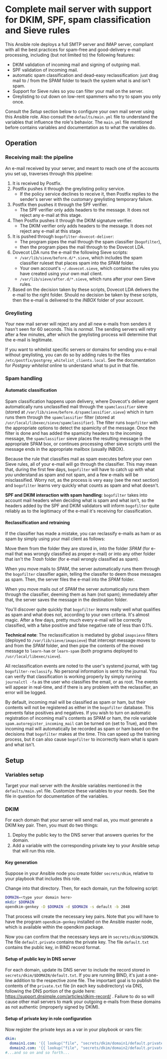 # Complete mail server with support for DKIM, SPF, spam classification and Sieve rules

This Ansible role deploys a full SMTP server and IMAP server, compliant
with all the best practices for spam-free and good-delivery e-mail processing,
including (but not limited to) the following features:

- DKIM validation of incoming mail and signing of outgoing mail.
- SPF validation of incoming mail.
- automatic spam classification and dead-easy reclassification: just drag mail to / from the SPAM folder to teach the system what is and isn't spam.
- Support for Sieve rules so you can filter your mail on the server.
- Greylisting to cut down on low-rent spammers who try to spam you only once.

Consult the *Setup* section below to configure your own mail server using this
Ansible role.  Also consult the `defaults/main.yml` file to understand
the variables that influence the role's behavior.  The `main.yml` file mentioned
before contains variables and documentation as to what the variables do.

## Operation

### Receiving mail: the pipeline

An e-mail received by your server, and meant to reach one of the accounts
you set up, traverses through this pipeline:

1. It is received by Postfix.
2. Postfix pushes it through the greylisting policy service.
   * If the policy service declines to receive it, then Postfix replies
     to the sender's server with the customary greylisting temporary failure.
2. Postfix then pushes it through the SPF verifier.
   * The SPF verifier only adds headers to the message.  It does not reject
     any e-mail at this stage.
3. Then Postfix pushes it through the DKIM signature verifier.
   * The DKIM verifier only adds headers to the message.  It does not reject
     any e-mail at this stage.
4. It is pushed through `bogofilter-dovecot-deliver`:
   * The program pipes the mail through the spam classifier (`bogofilter`),
   * then the program pipes the mail through to the Dovecot LDA.
5. Dovecot LDA runs the e-mail the following Sieve scripts:
   * `/var/lib/sieve/before.d/*.sieve`, which includes the spam classifier
     ruleset that places spam into the *SPAM* folder.
   * Your own account's `~/.dovecot.sieve`, which contains the rules you
     have created using your own mail client.
   * `/var/lib/sieve/after.d/*.sieve`, which runs after your own Sieve rules.
6. Based on the decision taken by these scripts, Dovecot LDA delivers the
   e-mail to the right folder.  Should no decision be taken by these scripts,
   then the e-mail is delivered to the *INBOX* folder of your account.

### Greylisting

Your new mail server will reject any and all new e-mails from senders it hasn't
seen for 60 seconds.  This is *normal*.  The sending servers will retry after a
few minutes, after which the greylisting process will determine that the e-mail
is legitimate.

If you want to whitelist specific servers or domains for sending you e-mail
without greylisting, you can do so by adding rules to the files
`/etc/postfix/postgrey_whitelist_clients.local`.  See the documentation for
*Postgrey whitelist* online to understand what to put in that file.

### Spam handling

#### Automatic classification

Spam classification happens upon delivery, where Dovecot's deliver agent
automatically runs unclassified mail through the `spamclassifier` sieve
(stored at `/var/lib/sieve/before.d/spamclassifier.sieve`) which in turn
runs them through the `spamclassifier` filter (stored at
`/usr/local/libexec/sieve/spamclassifier`).  The filter runs `bogofilter`
with the appropriate options to detect the spamicity of the message.
Once the filter is done and has added the spamicity headers to the
incoming message, the `spamclassifier` sieve places the resulting
message in the appropriate SPAM box, or continues processing other sieve
scripts until the message ends in the appropriate mailbox (usually INBOX).

Because the rule that classifies mail as spam executes before your own Sieve
rules, all of your e-mail will go through the classifier.  This may mean that,
during the first few days, `bogofilter` will have to catch up with what *you*
understand as spam and not spam, and a few e-mails will be misclassified.
Worry not, as the process is very easy (see the next section) and `bogofilter`
learns very quickly what counts as spam and what doesn't.

**SPF and DKIM interaction with spam handling**: `bogofilter` takes into
account mail headers when deciding what is spam and what isn't, so the headers
added by the SPF and DKIM validators will inform `bogofilter` quite reliably as
to the legitimacy of the e-mail it's receiving for classification.

#### Reclassification and retraining

If the classifier has made a mistake, you can reclassify e-mails as ham or as
spam by simply using your mail client as follows:

Move them from the folder they are stored in, into the folder *SPAM*
(for e-mail that was wrongly classified as proper e-mail) or into any other
folder that isn't the *Trash* folder (for e-mail wrongly classified as spam).

When you move mails to *SPAM*, the server automatically runs them
through the `bogofilter` classifier again, telling the classifer to deem those
messages as spam.  Then, the server files the e-mail into the *SPAM* folder.

When you move mails out of *SPAM* the server automatically runs them
through the classifier, deeming them as ham (not spam); immediately after that,
the server saves the message in the destination folder.

You'll discover quite quickly that `bogofilter` learns really well what
qualifies as spam and what does not, according to your own criteria.  It's
almost magic.  After a few days, pretty much every e-mail will be correctly
classified, with a false positive and false negative rate of less than 0.1%.

**Technical note**: The reclassification is mediated by global `imapsieve`
filters (deployed to `/var/lib/sieve/imapsieve`) that intercept message
moves to and from the *SPAM* folder, and then pipe the contents of the moved
message to `learn-ham` or `learn-spam` (both programs deployed to
`/usr/local/libexec/sieve`).

All reclassification events are noted to the user's systemd journal, with tag
`bogofilter-reclassify`.  No personal information is sent to the
journal.  You can verify that classification is working properly by simply
running `journalctl -fa` as the user who classifies the email, or
as root.  The events will appear in real-time, and if there is any problem
with the reclassifier, an error will be logged.

By default, incoming mail will be classified as spam or ham, but their
contents will not be registered as either in the `bogofilter` database.
This prevents false positives and negatives.  If you wish to turn on
automatic registration of incoming mail's contents as SPAM or ham, the
role variable `spam.autoregister_incoming_mail` can be turned on (set to
True), and then incoming mail will automatically be recorded as spam or
ham based on the decisions that `bogofilter` makes at the time.  This can
speed up the training process, but it can also cause `bogofilter` to
incorrectly learn what is spam and what isn't.

## Setup

### Variables setup

Target your mail server with the Ansible variables mentioned in the
`defaults/main.yml` file.  Customize these variables to your needs.
See the file in question for documentation of the variables.

### DKIM

For each domain that your server will send mail as, you must generate a
DKIM key pair.  Then, you must do two things:

1. Deploy the public key to the DNS server that answers queries for
   the domain.
2. Add a variable with the corresponding private key to your Ansible
   setup that will run this role.

#### Key generation

Suppose in your Ansible node you create folder `secrets/dkim`, relative
to your playbook that includes this role.

Change into that directory.  Then, for each domain, run the following script:

```bash
DOMAIN=<type your domain here>
mkdir $DOMAIN
opendkim-genkey -D $DOMAIN -d $DOMAIN -s default -b 2048
```

That process will create the necessary key pairs.
Note that you will have to have the program `opendkim-genkey`
installed on the Ansible master node, which is available
within the opendkim package.

Now you can confirm that the necessary keys are in `secrets/dkim/$DOMAIN`.
The file `default.private` contains the private key.  The file `default.txt`
contains the public key, in BIND record format.

#### Setup of public key in DNS server

For each domain, update its DNS server to include the record stored in
`secrets/dkim/$DOMAIN/default.txt`.  If you are running BIND, it's just
a one-line addition to the respective zone file.  The important goal is
to publish the contents of the `private.txt` file (in each key
subdirectory) via DNS, following the DNS portion of the guide here:
https://support.dnsimple.com/articles/dkim-record/ .
Failure to do so will cause other mail servers to mark your outgoing e-mails
from these domains as not authentic (improperly signed by DKIM).

#### Setup of private key in role configuration

Now register the private keys as a var in your playbook or vars file:

```yaml
dkim:
  domain1.com: '{{ lookup("file", "secrets/dkim/domain1/default.private") }}'
  domain2.com: '{{ lookup("file", "secrets/dkim/domain2/default.private") }}'
#...and so on and so forth...
```
